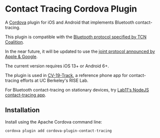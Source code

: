 # Contact Tracing Cordova Plugin

A [Cordova](https://cordova.apache.org/) plugin for iOS and Android that implements Bluetooth contact-tracing. 

This plugin is compatible with the [Bluetooth protocol specified by TCN Coalition](https://github.com/TCNCoalition/TCN#tcn-sharing-with-bluetooth-low-energy). 

In the near future, it will be updated to use the [joint protocol announced by Apple & Google](https://covid19-static.cdn-apple.com/applications/covid19/current/static/contact-tracing/pdf/ContactTracing-BluetoothSpecificationv1.1.pdf).

The current version requires iOS 13+ or Android 6+.

The plugin is used in [CV-19-Track](https://github.com/covid19database/phone-app), a reference phone app for contact-tracing efforts at UC Berkeley's RISE Lab.

For Bluetooth contact-tracing on stationary devices, try [Lab11's NodeJS contact-tracing app](https://github.com/lab11/contact-tracing).


## Installation

Install using the Apache Cordova command line:

    cordova plugin add cordova-plugin-contact-tracing

